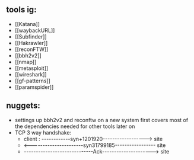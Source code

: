## tools ig:
- [[Katana]] 
- [[waybackURL]] 
- [[Subfinder]]
- [[Hakrawler]] 
- [[reconFTW]]
- [[bbh2v2]] 
- [[nmap]] 
- [[metasploit]] 
- [[wireshark]] 
- [[gf-patterns]]  
- [[paramspider]] 
## nuggets:
- settings up bbh2v2 and reconftw on a new system first covers most of the dependencies needed for other tools later on 
- TCP 3 way handshake:
	- client :  ------------syn+1201920------------------> site
	- <----------------------syn31799185----------------- site 
	- -----------------------------Ack---------------------> site 